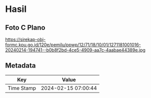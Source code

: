 # Hasil

## Foto C Plano

https://sirekap-obj-formc.kpu.go.id/120e/pemilu/ppwp/12/71/18/10/01/1271181001016-20240214-194741--b0b8f2bd-4ce5-4909-aa7c-4aabae44389e.jpg


## Metadata

| Key        | Value               |
| ---------- | ------------------- |
| Time Stamp | 2024-02-15 07:00:44 |



